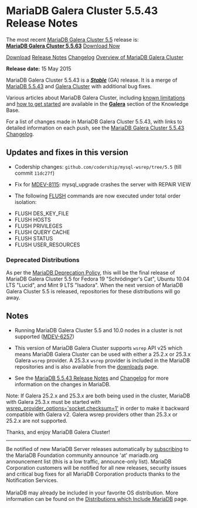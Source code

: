 # MariaDB Galera Cluster 5.5.43 Release Notes

The most recent [MariaDB Galera Cluster 5.5](/kb/en/galera/) release is:<br>
<span class="cstm-style lead"><strong>[MariaDB Galera Cluster 5.5.63](/replication/galera-cluster/mariadb-galera-cluster-releases/mariadb-galera-55-release-notes/mariadb-galera-cluster-5563-release-notes)</strong> [Download<span>&nbsp;</span>Now](https://downloads.mariadb.org/mariadb-galera/5.5)</span>

[Download](http://downloads.mariadb.org/mariadb-galera/5.5.43)
[Release Notes](/replication/galera-cluster/mariadb-galera-cluster-releases/mariadb-galera-55-release-notes/mariadb-galera-cluster-5543-release-notes)
[Changelog](/replication/galera-cluster/mariadb-galera-cluster-releases/mariadb-galera-55-changelogs/mariadb-galera-cluster-5543-changelog)
[Overview of MariaDB Galera Cluster](/replication/galera-cluster/what-is-mariadb-galera-cluster)

<strong>Release date:</strong> 15 May 2015

MariaDB Galera Cluster 5.5.43 is a <strong><em>[Stable](/kb/en/release-criteria/)</em></strong> (GA) release.
It is a merge of [MariaDB 5.5.43](/kb/en/mariadb-5543-release-notes/) and
[Galera Cluster](http://codership.com/content/using-galera-cluster) with
additional bug fixes.

Various articles about MariaDB Galera Cluster, including
[known limitations](/replication/galera-cluster/mariadb-galera-cluster-known-limitations) and
[how to get started](/replication/galera-cluster/getting-started-with-mariadb-galera-cluster) are
available in the <strong>[Galera](/kb/en/galera/)</strong> section of the Knowledge Base.

For a list of changes made in MariaDB Galera Cluster 5.5.43, with links to detailed
information on each push, see the
[MariaDB Galera Cluster 5.5.43 Changelog](/replication/galera-cluster/mariadb-galera-cluster-releases/mariadb-galera-55-changelogs/mariadb-galera-cluster-5543-changelog).

## Updates and fixes in this version

- Codership changes: `github.com/codership/mysql-wsrep/tree/5.5` (till commit `11dc27f`)

- Fix for [MDEV-8115](https://jira.mariadb.org/browse/MDEV-8115): mysql_upgrade crashes the server with REPAIR VIEW

- The following [FLUSH](/sql-statements-structure/sql-statements/administrative-sql-statements/flush-commands/flush) commands are now executed under total order isolation:
<ul start="1"><li>FLUSH DES_KEY_FILE
</li><li>FLUSH HOSTS
</li><li>FLUSH PRIVILEGES
</li><li>FLUSH QUERY CACHE
</li><li>FLUSH STATUS
</li><li>FLUSH USER_RESOURCES
</li></ul>

### Deprecated Distributions

As per the [MariaDB Deprecation Policy](/kb/en/mariadb-deprecation-policy/), this will
be the final release of MariaDB Galera Cluster 5.5 for Fedora 19 "Schrödinger's Cat", Ubuntu
10.04 LTS "Lucid", and Mint 9 LTS "Isadora". When the next
version of MariaDB Galera Cluster 5.5 is released, repositories for these distributions will
go away.

## Notes

- Running MariaDB Galera Cluster 5.5 and 10.0 nodes in a cluster is not
  supported ([MDEV-6257](https://jira.mariadb.org/browse/MDEV-6257))

- This version of MariaDB Galera Cluster supports `wsrep` API v25 which means
  MariaDB Galera Cluster can be used with either a 25.2.x or 25.3.x
  Galera `wsrep` provider. A 25.3.x `wsrep` provider is included in the
  MariaDB repositories and is also available from the
  [downloads](http://downloads.mariadb.org/mariadb-galera/5.5.43) page.

- See the [MariaDB 5.5.43 Release Notes](/kb/en/mariadb-5543-release-notes/) and
[Changelog](/kb/en/mariadb-5543-changelog/) for more information on the changes in
MariaDB.

Note: If Galera 25.2.x and 25.3.x are both being used in the cluster, MariaDB
with Galera 25.3.x must be started with
[wsrep_provider_options='socket.checksum=1'](/kb/en/wsrep_provider_options/#socketchecksum) in order to make it backward
compatible with Galera v2. Galera wsrep providers other than 25.3.x or 25.2.x
are not supported.

Thanks, and enjoy MariaDB Galera Cluster!

---

Be notified of new MariaDB Server releases automatically by [subscribing](https://lists.askmonty.org/cgi-bin/mailman/listinfo/announce) to the MariaDB Foundation community announce 'at' mariadb.org announcement list (this is a low traffic, announce-only list). MariaDB Corporation customers will be notified for all new releases, security issues and critical bug fixes for all MariaDB Corporation products thanks to the Notification Services.
<br><br>
MariaDB may already be included in your favorite OS distribution. More
information can be found on the
[Distributions which Include MariaDB](/mariadb-administration/getting-installing-and-upgrading-mariadb/binary-packages/distributions-which-include-mariadb)
page.